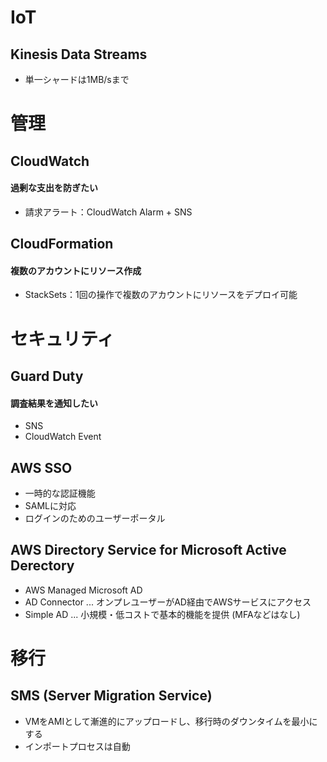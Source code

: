 # IoT

## Kinesis Data Streams

- 単一シャードは1MB/sまで

# 管理

## CloudWatch

#### 過剰な支出を防ぎたい

- 請求アラート：CloudWatch Alarm + SNS

## CloudFormation

#### 複数のアカウントにリソース作成

- StackSets：1回の操作で複数のアカウントにリソースをデプロイ可能

# セキュリティ

## Guard Duty

#### 調査結果を通知したい

- SNS
- CloudWatch Event

## AWS SSO

- 一時的な認証機能
- SAMLに対応
- ログインのためのユーザーポータル

## AWS Directory Service for Microsoft Active Derectory

- AWS Managed Microsoft AD
- AD Connector ... オンプレユーザーがAD経由でAWSサービスにアクセス
- Simple AD ... 小規模・低コストで基本的機能を提供 (MFAなどはなし)

# 移行

## SMS (Server Migration Service)

- VMをAMIとして漸進的にアップロードし、移行時のダウンタイムを最小にする
- インポートプロセスは自動